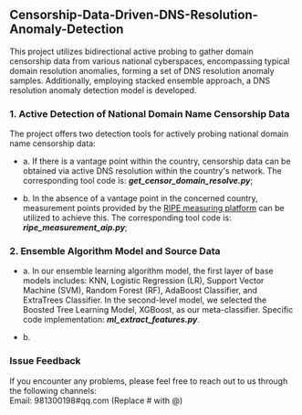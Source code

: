 ## Censorship-Data-Driven-DNS-Resolution-Anomaly-Detection
This project utilizes bidirectional active probing to gather domain censorship data from various national cyberspaces, encompassing typical domain resolution anomalies, forming a set of DNS resolution anomaly samples. Additionally, employing stacked ensemble approach, a DNS resolution anomaly detection model is developed.


### 1. Active Detection of National Domain Name Censorship Data
The project offers two detection tools for actively probing national domain name censorship data:

* a. If there is a vantage point within the country, censorship data can be obtained via active DNS resolution within the country's network. 
The corresponding tool code is: *__get_censor_domain_resolve.py__*; 


* b.  In the absence of a vantage point in the concerned country, 
measurement points provided by the [RIPE measuring platform](https://atlas.ripe.net/) can be utilized to achieve this.
The corresponding tool code is: *__ripe_measurement_aip.py__*;

### 2. Ensemble Algorithm Model and Source Data

* a. In our ensemble learning algorithm model, the first layer of base models includes: KNN, Logistic Regression (LR),
Support Vector Machine (SVM), Random Forest (RF), AdaBoost Classifier, and ExtraTrees Classifier. In the second-level model, we selected the Boosted Tree Learning Model, XGBoost, as our meta-classifier. Specific code implementation: *__ml_extract_features.py__*.

* b. 


### Issue Feedback
If you encounter any problems, please feel free to reach out to us through the following channels: <br>
Email: 981300198#qq.com (Replace # with @)
